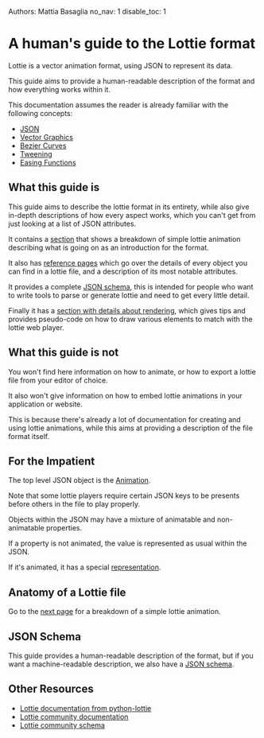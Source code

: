 Authors: Mattia Basaglia
no_nav: 1
disable_toc: 1

# A human's guide to the Lottie format

Lottie is a vector animation format, using JSON to represent its data.

This guide aims to provide a human-readable description of the format and how
everything works within it.

This documentation assumes the reader is already familiar with the following concepts:

* [JSON](https://en.wikipedia.org/wiki/JSON)
* [Vector Graphics](https://en.wikipedia.org/wiki/Vector_graphics)
* [Bezier Curves](https://en.wikipedia.org/wiki/B%C3%A9zier_curve)
* [Tweening](https://en.wikipedia.org/wiki/Inbetweening)
* [Easing Functions](https://www.febucci.com/2018/08/easing-functions/)

## What this guide is

This guide aims to describe the lottie format in its entirety, while also give
in-depth descriptions of how every aspect works, which you can't get from just
looking at a list of JSON attributes.

It contains a [section](breakdown/bouncy_ball.md) that shows a breakdown of
simple lottie animation describing what is going on as an introduction for the format.

It also has [reference pages](layers.md) which go over the details of every object
you can find in a lottie file, and a description of its most notable attributes.

It provides a complete [JSON schema](schema/lottie.schema.json), this is intended
for people who want to write tools to parse or generate lottie and need to get
every little detail.

Finally it has a [section with details about rendering](rendering.md),
which gives tips and provides pseudo-code on how to draw various elements to
match with the lottie web player.

## What this guide is not

You won't find here information on how to animate, or how to export a lottie
file from your editor of choice.

It also won't give information on how to embed lottie animations in your
application or website.

This is because there's already a lot of documentation for creating and using
lottie animations, while this aims at providing a description of the file format itself.

## For the Impatient

The top level JSON object is the [Animation](animation.md).

Note that some lottie players require certain JSON keys to be presents before others in the file
to play properly.

Objects within the JSON may have a mixture of animatable and non-animatable properties.

If a property is not animated, the value is represented as usual within the JSON.

If it's animated, it has a special [representation](concepts/#animated-property).

## Anatomy of a Lottie file

Go to the [next page](breakdown/bouncy_ball.md) for a breakdown of a simple
lottie animation.

## JSON Schema

This guide provides a human-readable description of the format, but if you want
a machine-readable description, we also have a [JSON schema](schema/lottie.schema.json).


## Other Resources

* [Lottie documentation from python-lottie](https://mattbas.gitlab.io/python-lottie/group__Lottie.html#details)
* [Lottie community documentation](https://github.com/lottie-animation-community/docs)
* [Lottie community schema](https://github.com/lottie-animation-community/tests)
